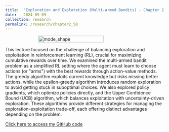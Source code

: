 ```yaml
---
title:  "Exploration and Explotation (Multi-armed Bandits) - Chapter 2 - Sutton and Barto"
date:   2024-09-09
collection: research
permalink: /research/chapter2_SB
---
```

<figure style="display: flex; flex-direction: column; align-items: center;">
  <img src="{{ "/assets/img/learning/optimal_actions.png"  | absolute_url }}" alt="mode_shape" class="post-pic" style="width: 70%;"/>
</figure>

This lecture focused on the challenge of balancing exploration and exploitation in reinforcement learning (RL), crucial for maximizing cumulative rewards over time. We examined the multi-armed bandit problem as a simplified RL setting where the agent must learn to choose actions (or "arms") with the best rewards through action-value methods. The greedy algorithm exploits current knowledge but risks missing better actions, while the epsilon-greedy algorithm introduces random exploration to avoid getting stuck in suboptimal choices. We also explored policy gradients, which optimize policies directly, and the Upper Confidence Bound (UCB) algorithm, which balances exploitation with uncertainty-driven exploration. These algorithms provide different strategies for managing the exploration-exploitation trade-off, each offering distinct advantages depending on the problem.

[Click here to access my GitHub code](https://github.com/YaroKazakov/RL-phd/blob/main/rl_book/code/Chapter2-Multi-armed-Bandits-problems.ipynb)
